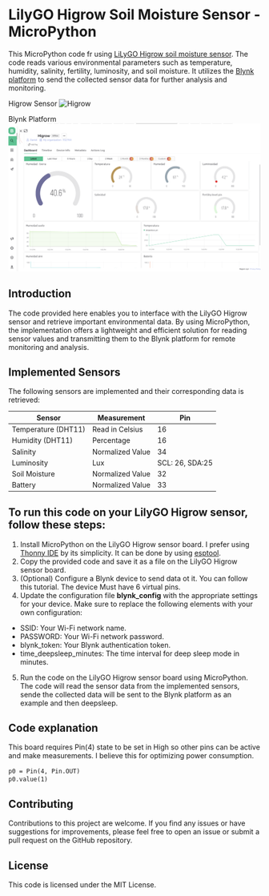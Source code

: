 # LilyGO Higrow Soil Moisture Sensor - MicroPython

This MicroPython code fr using [LiLyGO Higrow soil moisture sensor](https://github.com/Xinyuan-LilyGO/LilyGo-HiGrow). The code reads various environmental parameters such as temperature, humidity, salinity, fertility, luminosity, and soil moisture. It utilizes the [Blynk platform](https://blynk.cloud) to send the collected sensor data for further analysis and monitoring.

Higrow Sensor
 ![Higrow](https://github.com/Xinyuan-LilyGO/LilyGo-HiGrow/blob/master/image/img1.jpg?raw=true)
 
 Blynk Platform
 ![Blink](https://github.com/DanielBustillos/LilyGo-HiGrow-Micropython/blob/main/assets/blynk.png?raw=true)

## Introduction

The code provided here enables you to interface with the LilyGO Higrow sensor and retrieve important environmental data. By using MicroPython, the implementation offers a lightweight and efficient solution for reading sensor values and transmitting them to the Blynk platform for remote monitoring and analysis.

##  Implemented Sensors

The following sensors are implemented and their corresponding data is retrieved:

| Sensor             | Measurement        | Pin        |
| ------------------ | ------------------ | -----------|
| Temperature (DHT11)       | Read in Celsius    | 16        |
| Humidity (DHT11)           | Percentage         | 16        |
| Salinity           | Normalized Value   | 34        |
| Luminosity         | Lux                | SCL: 26, SDA:25        |
| Soil Moisture      | Normalized Value   | 32        |
| Battery      | Normalized Value   | 33        |


## To run this code on your LilyGO Higrow sensor, follow these steps:

1. Install MicroPython on the LilyGO Higrow sensor board. I prefer using [Thonny IDE](https://randomnerdtutorials.com/getting-started-thonny-micropython-python-ide-esp32-esp8266/) by its simplicity. It can be done by using [esptool](https://docs.micropython.org/en/latest/esp32/tutorial/intro.html).
2. Copy the provided code and save it as a file on the LilyGO Higrow sensor board.
3. (Optional) Configure a Blynk device to send data ot it. You can follow this tutorial. The device Must have 6 virtual pins.
4. Update the configuration file **blynk_config** with the appropriate settings for your device. Make sure to replace the following elements with your own configuration:

- SSID: Your Wi-Fi network name.
- PASSWORD: Your Wi-Fi network password.
- blynk_token: Your Blynk authentication token.
- time_deepsleep_minutes: The time interval for deep sleep mode in minutes.

5. Run the code on the LilyGO Higrow sensor board using MicroPython. 
The code will read the sensor data from the implemented sensors, sende the collected data will be sent to the Blynk platform as an example and then deepsleep.

## Code explanation 
This board requires Pin(4) state to be set in High so other pins can be active and make measurements. I believe this for optimizing power consumption.

    p0 = Pin(4, Pin.OUT) 
    p0.value(1)  
    
   

## Contributing

Contributions to this project are welcome. If you find any issues or have suggestions for improvements, please feel free to open an issue or submit a pull request on the GitHub repository.

## License

This code is licensed under the MIT License.
